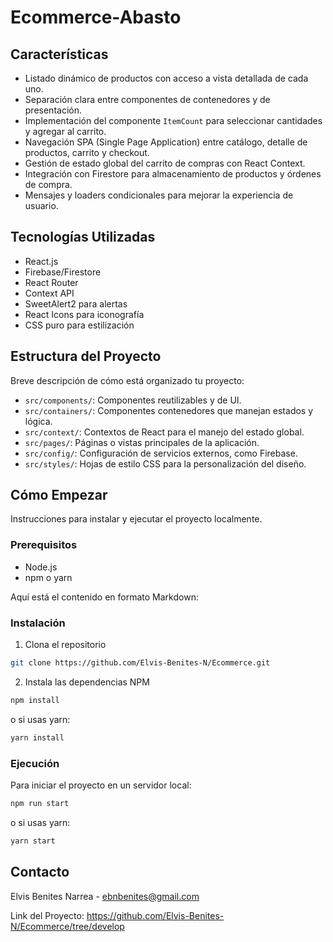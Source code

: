 # Ecommerce-Abasto


## Características

- Listado dinámico de productos con acceso a vista detallada de cada uno.
- Separación clara entre componentes de contenedores y de presentación.
- Implementación del componente `ItemCount` para seleccionar cantidades y agregar al carrito.
- Navegación SPA (Single Page Application) entre catálogo, detalle de productos, carrito y checkout.
- Gestión de estado global del carrito de compras con React Context.
- Integración con Firestore para almacenamiento de productos y órdenes de compra.
- Mensajes y loaders condicionales para mejorar la experiencia de usuario.

## Tecnologías Utilizadas

- React.js
- Firebase/Firestore
- React Router
- Context API
- SweetAlert2 para alertas
- React Icons para iconografía
- CSS puro para estilización

## Estructura del Proyecto

Breve descripción de cómo está organizado tu proyecto:

- `src/components/`: Componentes reutilizables y de UI.
- `src/containers/`: Componentes contenedores que manejan estados y lógica.
- `src/context/`: Contextos de React para el manejo del estado global.
- `src/pages/`: Páginas o vistas principales de la aplicación.
- `src/config/`: Configuración de servicios externos, como Firebase.
- `src/styles/`: Hojas de estilo CSS para la personalización del diseño.

## Cómo Empezar

Instrucciones para instalar y ejecutar el proyecto localmente.

### Prerequisitos

- Node.js
- npm o yarn

Aquí está el contenido en formato Markdown:

### **Instalación**

1. Clona el repositorio

```sh
git clone https://github.com/Elvis-Benites-N/Ecommerce.git
```

2. Instala las dependencias NPM

```sh
npm install
```

o si usas yarn:

```sh
yarn install
```

### **Ejecución**

Para iniciar el proyecto en un servidor local:

```sh
npm run start
```

o si usas yarn:

```sh
yarn start
```

**Contacto**
------------

Elvis Benites Narrea - ebnbenites@gmail.com

Link del Proyecto: https://github.com/Elvis-Benites-N/Ecommerce/tree/develop